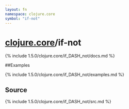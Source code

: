 ```yaml
---
layout: fn
namespace: clojure.core
symbol: "if-not"
---
```


# [clojure.core](../)/if-not

{% include 1.5.0/clojure.core/if_DASH_not/docs.md %}

##Examples

{% include 1.5.0/clojure.core/if_DASH_not/examples.md %}
## Source
{% include 1.5.0/clojure.core/if_DASH_not/src.md %}

